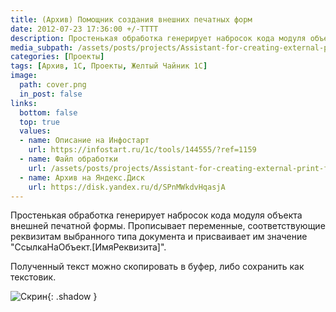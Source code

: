 ```yaml
---
title: (Архив) Помощник создания внешних печатных форм
date: 2012-07-23 17:36:00 +/-TTTT
description: Простенькая обработка генерирует набросок кода модуля объекта внешней печатной формы
media_subpath: /assets/posts/projects/Assistant-for-creating-external-print-forms/
categories: [Проекты]
tags: [Архив, 1С, Проекты, Желтый Чайник 1С]
image:
  path: cover.png
  in_post: false
links:
  bottom: false
  top: true
  values:
  - name: Описание на Инфостарт
    url: https://infostart.ru/1c/tools/144555/?ref=1159
  - name: Файл обработки
    url: /assets/posts/projects/Assistant-for-creating-external-print-forms/ПомощникСозданияВнешнихПечатныхФорм.epf
  - name: Архив на Яндекс.Диск
    url: https://disk.yandex.ru/d/SPnMWkdvHqasjA
---
```


Простенькая обработка генерирует набросок кода модуля объекта внешней печатной формы. Прописывает переменные, соответствующие реквизитам выбранного типа документа и присваивает им значение "СсылкаНаОбъект.[ИмяРеквизита]".

Полученный текст можно скопировать в буфер, либо сохранить как текстовик.

![Скрин](02.png){: .shadow }